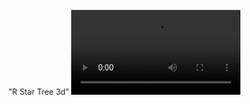 "R Star Tree 3d"
![R_tree_3d](https://github.com/TrustinN/RRT-path-planning/blob/main/r_trees/examples/r_tree_3d.mov)
